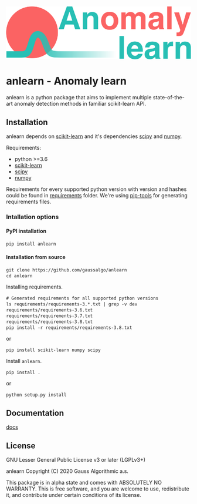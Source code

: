 ![anomaly-learn-with-text](https://raw.githubusercontent.com/gaussalgo/anlearn/master/docs/img/anomaly-learn-with-text.png)
# anlearn - Anomaly learn

anlearn is a python package that aims to implement multiple state-of-the-art anomaly detection methods in familiar scikit-learn API.

## Installation
anlearn depends on [scikit-learn] and it's dependencies [scipy] and [numpy].

Requirements:
* python >=3.6
* [scikit-learn]
* [scipy]
* [numpy]

Requirements for every supported python version with version and hashes could be found in [requirements](requirements) folder.
We're using [pip-tools](https://github.com/jazzband/pip-tools) for generating requirements files.


### Intallation options
#### PyPI installation
```
pip install anlearn
```

#### Installation from source
```
git clone https://github.com/gaussalgo/anlearn
cd anlearn
```

Installing requirements.

```
# Generated requirements for all supported python versions
ls requirements/requirements-3.*.txt | grep -v dev
requirements/requirements-3.6.txt
requirements/requirements-3.7.txt
requirements/requirements-3.8.txt
pip install -r requirements/requirements-3.8.txt
```
or
```
pip install scikit-learn numpy scipy
```

Install `anlearn`.
```
pip install .
```
or
```
python setup.py install
```

## Documentation
[docs](https://gaussalgo.github.io/anlearn/)

## License
GNU Lesser General Public License v3 or later (LGPLv3+)

anlearn  Copyright (C) 2020  Gauss Algorithmic a.s.

This package is in alpha state and comes with ABSOLUTELY NO WARRANTY.
This is free software, and you are welcome to use, redistribute it, and contribute under certain conditions of its license.

[scikit-learn]: https://github.com/scikit-learn/scikit-learn
[numpy]: https://github.com/numpy/numpy
[scipy]: https://github.com/scipy/scipy